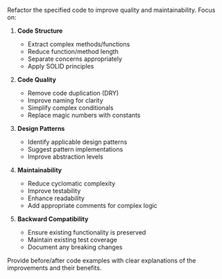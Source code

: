 Refactor the specified code to improve quality and maintainability. Focus on:

1. **Code Structure**
   - Extract complex methods/functions
   - Reduce function/method length
   - Separate concerns appropriately
   - Apply SOLID principles

2. **Code Quality**
   - Remove code duplication (DRY)
   - Improve naming for clarity
   - Simplify complex conditionals
   - Replace magic numbers with constants

3. **Design Patterns**
   - Identify applicable design patterns
   - Suggest pattern implementations
   - Improve abstraction levels

4. **Maintainability**
   - Reduce cyclomatic complexity
   - Improve testability
   - Enhance readability
   - Add appropriate comments for complex logic

5. **Backward Compatibility**
   - Ensure existing functionality is preserved
   - Maintain existing test coverage
   - Document any breaking changes

Provide before/after code examples with clear explanations of the improvements and their benefits.
